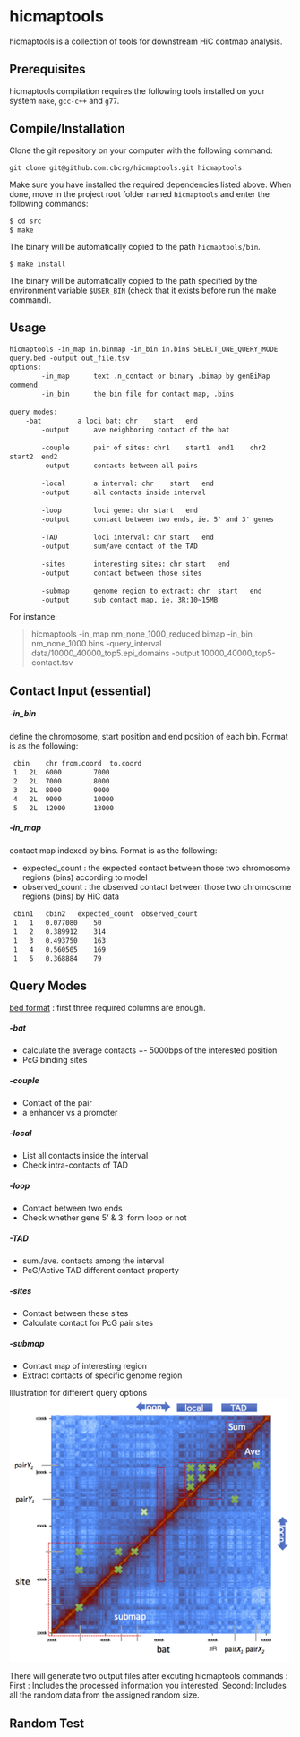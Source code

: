 hicmaptools
=================

hicmaptools is a collection of tools for downstream HiC contmap analysis.


Prerequisites
--------------
hicmaptools compilation requires the following tools installed on your system ``make``, ``gcc-c++`` and ``g77``. 


Compile/Installation 
--------------------

Clone the git repository on your computer with the following command: 

    git clone git@github.com:cbcrg/hicmaptools.git hicmaptools
    
    
Make sure you have installed the required dependencies listed above. 
When done, move in the project root folder named ``hicmaptools`` and enter the 
following commands:     
    
    $ cd src
    $ make
    

The binary will be automatically copied to the path ``hicmaptools/bin``.

    
    $ make install
    
 
The binary will be automatically copied to the path specified by the environment 
variable ``$USER_BIN`` (check that it exists before run the make command).

Usage 
--------------------

	hicmaptools -in_map in.binmap -in_bin in.bins SELECT_ONE_QUERY_MODE query.bed -output out_file.tsv  
	options:  
        	-in_map 	 text .n_contact or binary .bimap by genBiMap commend 
        	-in_bin 	 the bin file for contact map, .bins
		
	query modes: 
		-bat 	 	 a loci bat: chr	start	end
        	-output 	 ave neighboring contact of the bat
		
        	-couple 	 pair of sites: chr1	start1	end1	chr2	start2	end2
        	-output 	 contacts between all pairs

        	-local 	 	 a interval: chr	start	end
        	-output 	 all contacts inside interval

        	-loop 	 	 loci gene: chr	start	end
        	-output 	 contact between two ends, ie. 5' and 3' genes
        	
        	-TAD 	 	 loci interval: chr	start	end
        	-output 	 sum/ave contact of the TAD

        	-sites 	 	 interesting sites: chr	start	end
        	-output 	 contact between those sites        	        	

        	-submap 	 genome region to extract: chr	start	end
        	-output 	 sub contact map, ie. 3R:10~15MB
        	
For instance:
>hicmaptools -in_map nm_none_1000_reduced.bimap -in_bin nm_none_1000.bins -query_interval data/10000_40000_top5.epi_domains -output 10000_40000_top5-contact.tsv


Contact Input (essential)
-------------------------

##### -in_bin
   define the chromosome, start position and end position of each bin. Format is as the following:
   ```
	cbin	chr	from.coord	to.coord
	1	2L	6000		7000
	2	2L	7000		8000
	3	2L	8000		9000
	4	2L	9000		10000
	5	2L	12000		13000
   ```
##### -in_map
   contact map indexed by bins. Format is as the following: 
   * expected_count : the expected contact between those two chromosome regions (bins) according to model
   * observed_count : the observed contact between those two chromosome regions (bins) by HiC data

   ```
	cbin1	cbin2	expected_count	observed_count
	1	1	0.077080	50
	1	2	0.389912	314
	1	3	0.493750	163
	1	4	0.560505	169
	1	5	0.368884	79
  ```
  
Query Modes  
--------------------------
[bed format](https://genome.ucsc.edu/FAQ/FAQformat.html#format1) : first three required columns are enough.

##### -bat

  * calculate the average contacts +- 5000bps of the interested position
  * PcG binding sites

##### -couple

  * Contact of the pair
  * a enhancer vs a promoter

##### -local

  * List all contacts inside the interval
  * Check intra-contacts of TAD

##### -loop

  * Contact between two ends
  * Check whether gene 5’ & 3’ form loop or not

##### -TAD

  * sum./ave. contacts among the interval
  * PcG/Active TAD different contact property

##### -sites

  * Contact between these sites
  * Calculate contact for PcG pair sites

##### -submap

  * Contact map of interesting region
  * Extract contacts of specific genome region

Illustration for different query options 
![](https://github.com/cbcrg/hicmaptools/blob/master/doc/queryExample.png)

There will generate two output files after excuting hicmaptools commands :
  First : Includes the processed information you interested.
  Second: Includes all the random data from the assigned random size.


Random Test
--------------------
